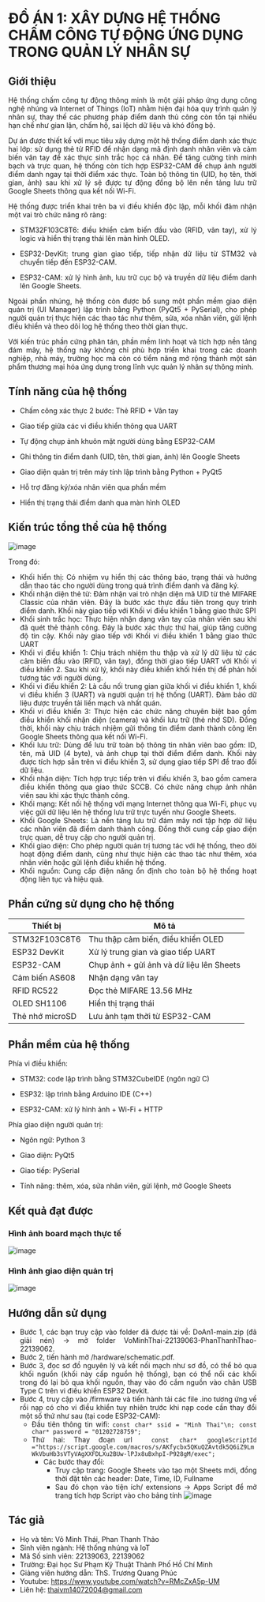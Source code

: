 # ĐỒ ÁN 1: XÂY DỰNG HỆ THỐNG CHẤM CÔNG TỰ ĐỘNG ỨNG DỤNG TRONG QUẢN LÝ NHÂN SỰ


## Giới thiệu

<div align="justify"> Hệ thống chấm công tự động thông minh là một giải pháp ứng dụng công nghệ nhúng và Internet of Things (IoT) nhằm hiện đại hóa quy trình quản lý nhân sự, thay thế các phương pháp điểm danh thủ công còn tồn tại nhiều hạn chế như gian lận, chấm hộ, sai lệch dữ liệu và khó đồng bộ.

Dự án được thiết kế với mục tiêu xây dựng một hệ thống điểm danh xác thực hai lớp: sử dụng thẻ từ RFID để nhận dạng mã định danh nhân viên và cảm biến vân tay để xác thực sinh trắc học cá nhân. Để tăng cường tính minh bạch và trực quan, hệ thống còn tích hợp ESP32-CAM để chụp ảnh người điểm danh ngay tại thời điểm xác thực. Toàn bộ thông tin (UID, họ tên, thời gian, ảnh) sau khi xử lý sẽ được tự động đồng bộ lên nền tảng lưu trữ Google Sheets thông qua kết nối Wi-Fi.

Hệ thống được triển khai trên ba vi điều khiển độc lập, mỗi khối đảm nhận một vai trò chức năng rõ ràng:

- STM32F103C8T6: điều khiển cảm biến đầu vào (RFID, vân tay), xử lý logic và hiển thị trạng thái lên màn hình OLED.

- ESP32-DevKit: trung gian giao tiếp, tiếp nhận dữ liệu từ STM32 và chuyển tiếp đến ESP32-CAM.

- ESP32-CAM: xử lý hình ảnh, lưu trữ cục bộ và truyền dữ liệu điểm danh lên Google Sheets.

Ngoài phần nhúng, hệ thống còn được bổ sung một phần mềm giao diện quản trị (UI Manager) lập trình bằng Python (PyQt5 + PySerial), cho phép người quản trị thực hiện các thao tác như thêm, sửa, xóa nhân viên, gửi lệnh điều khiển và theo dõi log hệ thống theo thời gian thực.

Với kiến trúc phần cứng phân tán, phần mềm linh hoạt và tích hợp nền tảng đám mây, hệ thống này không chỉ phù hợp triển khai trong các doanh nghiệp, nhà máy, trường học mà còn có tiềm năng mở rộng thành một sản phẩm thương mại hóa ứng dụng trong lĩnh vực quản lý nhân sự thông minh.


## Tính năng của hệ thống

- Chấm công xác thực 2 bước: Thẻ RFID + Vân tay

- Giao tiếp giữa các vi điều khiển thông qua UART

- Tự động chụp ảnh khuôn mặt người dùng bằng ESP32-CAM

- Ghi thông tin điểm danh (UID, tên, thời gian, ảnh) lên Google Sheets

- Giao diện quản trị trên máy tính lập trình bằng Python + PyQt5

- Hỗ trợ đăng ký/xóa nhân viên qua phần mềm

- Hiển thị trạng thái điểm danh qua màn hình OLED

## Kiến trúc tổng thể của hệ thống

![image](https://github.com/user-attachments/assets/0f338bc4-bb6e-4527-bbe3-edd5faf5c69e)


Trong đó: 

- Khối hiển thị: Có nhiệm vụ hiển thị các thông báo, trạng thái và hướng dẫn thao tác cho người dùng trong quá trình điểm danh và đăng ký.
- Khối nhận diện thẻ từ: Đảm nhận vai trò nhận diện mã UID từ thẻ MIFARE Classic của nhân viên. Đây là bước xác thực đầu tiên trong quy trình điểm danh. Khối này giao tiếp với Khối vi điều khiển 1 bằng giao thức SPI
- Khối sinh trắc học: Thực hiện nhận dạng vân tay của nhân viên sau khi đã quét thẻ thành công. Đây là bước xác thực thứ hai, giúp tăng cường độ tin cậy. Khối này giao tiếp với Khối vi điều khiển 1 bằng giao thức UART
- Khối vi điều khiển 1: Chịu trách nhiệm thu thập và xử lý dữ liệu từ các cảm biến đầu vào (RFID, vân tay), đồng thời giao tiếp UART với Khối vi điều khiển 2. Sau khi xử lý, khối này điều khiển khối hiển thị để phản hồi tương tác với người dùng.
- Khối vi điều khiển 2: Là cầu nối trung gian giữa khối vi điều khiển 1, khối vi điều khiển 3 (UART) và người quản trị hệ thống (UART). Đảm bảo dữ liệu được truyền tải liền mạch và nhất quán.
- Khối vi điều khiển 3: Thực hiện các chức năng chuyên biệt bao gồm điều khiển khối nhận diện (camera) và khối lưu trữ (thẻ nhớ SD). Đồng thời, khối này chịu trách nhiệm gửi thông tin điểm danh thành công lên Google Sheets thông qua kết nối Wi-Fi.
- Khối lưu trữ: Dùng để lưu trữ toàn bộ thông tin nhân viên bao gồm: ID, tên, mã UID (4 byte), và ảnh chụp tại thời điểm điểm danh. Khối này được tích hợp sẵn trên vi điều khiển 3, sử dụng giao tiếp SPI để trao đổi dữ liệu.
- Khối nhận diện: Tích hợp trực tiếp trên vi điều khiển 3, bao gồm camera điều khiển thông qua giao thức SCCB. Có chức năng chụp ảnh nhân viên sau khi xác thực thành công.
- Khối mạng: Kết nối hệ thống với mạng Internet thông qua Wi-Fi, phục vụ việc gửi dữ liệu lên hệ thống lưu trữ trực tuyến như Google Sheets.
- Khối Google Sheets: Là nền tảng lưu trữ đám mây nơi tập hợp dữ liệu các nhân viên đã điểm danh thành công. Đồng thời cung cấp giao diện trực quan, dễ truy cập cho người quản trị.
- Khối giao diện: Cho phép người quản trị tương tác với hệ thống, theo dõi hoạt động điểm danh, cũng như thực hiện các thao tác như thêm, xóa nhân viên hoặc gửi lệnh điều khiển hệ thống.
- Khối nguồn: Cung cấp điện năng ổn định cho toàn bộ hệ thống hoạt động liên tục và hiệu quả.

## Phần cứng sử dụng cho hệ thống

| Thiết bị        | Mô tả                                    |
| --------------- | ---------------------------------------- |
| STM32F103C8T6   | Thu thập cảm biến, điều khiển OLED       |
| ESP32 DevKit    | Xử lý trung gian và giao tiếp UART       |
| ESP32-CAM       | Chụp ảnh + gửi ảnh và dữ liệu lên Sheets |
| Cảm biến AS608  | Nhận dạng vân tay                        |
| RFID RC522      | Đọc thẻ MIFARE 13.56 MHz                 |
| OLED SH1106     | Hiển thị trạng thái                      |
| Thẻ nhớ microSD | Lưu ảnh tạm thời từ ESP32-CAM            |


## Phần mềm của hệ thống

Phía vi điều khiển:

- STM32: code lập trình bằng STM32CubeIDE (ngôn ngữ C)

- ESP32: lập trình bằng Arduino IDE (C++)

- ESP32-CAM: xử lý hình ảnh + Wi-Fi + HTTP

Phía giao diện người quản trị:

- Ngôn ngữ: Python 3

- Giao diện: PyQt5

- Giao tiếp: PySerial

- Tính năng: thêm, xóa, sửa nhân viên, gửi lệnh, mở Google Sheets

## Kết quả đạt được

### Hình ảnh board mạch thực tế

![image](https://github.com/user-attachments/assets/7c5502e5-559d-420b-999c-bcc5a956447f)



### Hình ảnh giao diện quản trị

![image](https://github.com/user-attachments/assets/349dd757-8830-4faa-ad90-d40a1894c11e)

## Hướng dẫn sử dụng
- Bước 1, các bạn truy cập vào folder đã được tải về: DoAn1-main.zip (đã giải nén) -> mở folder VoMinhThai-22139063-PhanThanhThao-22139062.
- Bước 2, tiến hành mở /hardware/schematic.pdf.
- Bước 3, đọc sơ đồ nguyên lý và kết nối mạch như sơ đồ, có thể bỏ qua khối nguồn (khối này cấp nguồn hệ thống), bạn có thể nối các khối trong đó lại bỏ qua khối nguồn, thay vào đó cắm nguồn vào chân USB Type C trên vi điều khiển ESP32 Devkit.
- Bước 4, truy cập vào /firmware và tiến hành tải các file .ino tương ứng về rồi nạp có cho vi điều khiển tuy nhiên trước khi nạp code cần thay đổi một số thứ như sau (tại code ESP32-CAM):
  - Đầu tiên thông tin wifi: ``` const char* ssid = "Minh Thai"\n;
                                const char* password = "01202728759"; ```
  - Thứ hai: Thay đoạn url ``` const char* googleScriptId ="https://script.google.com/macros/s/AKfycbx5QKuQZAvtdk5Q6iZ9LmWkVbuHb3sVTyVAgXXFDLXu2BUw-lPJx8uBxhpI-P928gM/exec";```
    - Các bước thay đổi:
      - Truy cập trang: Google Sheets vào tạo một Sheets mới, đồng thời đặt tên các header: Date, Time, ID, Fullname
      - Sau đó chọn vào tiện ích/ extensions -> Apps Script để mở trang tích hợp Script vào cho bảng tính
        ![image](https://github.com/user-attachments/assets/dbb79fef-1e7e-4b1e-905b-714e9c9413d9)
  
## Tác giả 
- Họ và tên: Võ Minh Thái, Phan Thanh Thảo
- Sinh viên ngành: Hệ thống nhúng và IoT
- Mã Số sinh viên: 22139063, 22139062
- Trường: Đại học Sư Phạm Kỹ Thuật Thành Phố Hồ Chí Minh
- Giảng viên hướng dẫn: ThS. Trương Quang Phúc
- Youtube: https://www.youtube.com/watch?v=RMcZxA5p-UM
- Liên hệ: thaivm14072004@gmail.com

</div>






